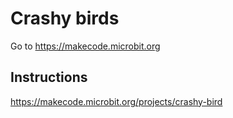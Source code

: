 # Crashy birds

Go to https://makecode.microbit.org

## Instructions

https://makecode.microbit.org/projects/crashy-bird
